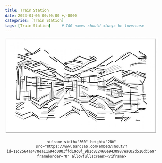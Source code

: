 ```yaml
---
title: Train Station
date: 2023-03-05 00:00:00 +/-0000
categories: [Train Station]
tags: [Train Station]     # TAG names should always be lowercase
---
```



![Train Station](/assets/img/tableaux/TrainStation.jpg)

<CENTER>

    <iframe width="560" height="280" src="https://www.bandlab.com/embed/shout/?id=11c2564a6470ea11a94c0003ffd19c0f_9b1c822460e9430987ea002d510dd569" frameborder="0" allowfullscreen></iframe>

</CENTER>
